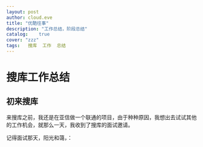 ```yaml
---
layout: post
author: cloud.eve
title: "优酷往事"
description: "工作总结，阶段总结"
catalog:    true
cover: "zzz"
tags:	搜库	工作	总结 
---
```


# 搜库工作总结
## 初来搜库
来搜库之前，我还是在亚信做一个联通的项目，由于种种原因，我想出去试试其他的工作机会，就那么一天，我收到了搜库的面试邀请。

记得面试那天，阳光和蔼，：
 
